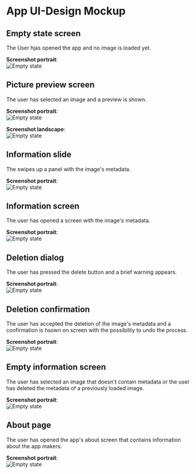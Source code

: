 # App UI-Design Mockup


## Empty state screen

The User hjas opened the app and no image is loaded yet.

**Screenshot portrait**:  
![Empty state](1_empty_state.png)


## Picture preview screen

The user has selected an image and a preview is shown.

**Screenshot portrait**:  
![Empty state](2_picture_portrait.png)

**Screenshot landscape**:  
![Empty state](2_picture_landscape.png)


## Information slide

The swipes up a panel with the image's metadata.

**Screenshot portrait**:  
![Empty state](3_information_slide.png)


## Information screen

The user has opened a screen with the image's metadata.

**Screenshot portrait**:  
![Empty state](4_information_activity.png)


## Deletion dialog

The user has pressed the delete button and a brief warning appears.

**Screenshot portrait**:  
![Empty state](5_delete_dialog.png)


## Deletion confirmation

The user has accepted the deletion of the image's metadata
and a confirmation is hsown on screen with the possibility
to undo the process.

**Screenshot portrait**:  
![Empty state](6_deleted_snackbar.png)


## Empty information screen

The user has selected an image that doesn't contain metadata or
the user has deleted the metadata of a previously loaded image.

**Screenshot portrait**:  
![Empty state](7_empty_information_screen.png)


## About page

The user has opened the app's about screen that contains information about
the app makers.

**Screenshot portrait**:  
![Empty state](8_about_page.png)
